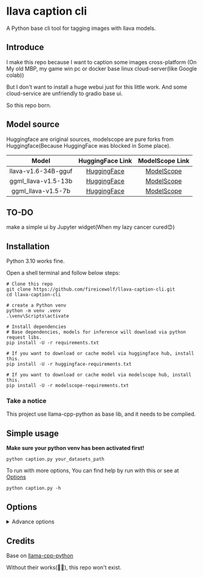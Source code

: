 # llava caption cli
A Python base cli tool for tagging images with llava models.

## Introduce

I make this repo because I want to caption some images cross-platform (On My old MBP, my game win pc or docker base linux cloud-server(like Google colab))

But I don't want to install a huge webui just for this little work. And some cloud-service are unfriendly to gradio base ui.

So this repo born.


## Model source

Huggingface are original sources, modelscope are pure forks from Huggingface(Because HuggingFace was blocked in Some place).

|        Model         |                                HuggingFace Link                                |                                      ModelScope Link                                       |
|:--------------------:|:------------------------------------------------------------------------------:|:------------------------------------------------------------------------------------------:|
| llava-v1.6-34B-gguf  |     [HuggingFace](https://huggingface.co/cjpais/llava-v1.6-34B-gguf)      |       [ModelScope](https://www.modelscope.cn/models/fireicewolf/llava-v1.6-34B-gguf)       |
| ggml_llava-v1.5-13b  |       [HuggingFace](https://huggingface.co/mys/ggml_llava-v1.5-13b)       |       [ModelScope](https://www.modelscope.cn/models/fireicewolf/ggml_llava-v1.5-13b)       |
|  ggml_llava-v1.5-7b  |    [HuggingFace](https://huggingface.co/mys/ggml_llava-v1.5-7b)     |      [ModelScope](https://www.modelscope.cn/models/fireicewolf/ggml_llava-v1.5-7b)      |

## TO-DO

make a simple ui by Jupyter widget(When my lazy cancer cured😊)

## Installation
Python 3.10 works fine. 

Open a shell terminal and follow below steps:
```shell
# Clone this repo
git clone https://github.com/fireicewolf/llava-caption-cli.git
cd llava-caption-cli

# create a Python venv
python -m venv .venv
.\venv\Scripts\activate

# Install dependencies
# Base dependencies, models for inference will download via python request libs.
pip install -U -r requirements.txt

# If you want to download or cache model via huggingface hub, install this.
pip install -U -r huggingface-requirements.txt

# If you want to download or cache model via modelscope hub, install this.
pip install -U -r modelscope-requirements.txt
```

### Take a notice
This project use llama-cpp-python as base lib, and it needs to be complied.

## Simple usage
__Make sure your python venv has been activated first!__
```shell
python caption.py your_datasets_path
```
To run with more options, You can find help by run with this or see at [Options](#options)
```shell
python caption.py -h
```

##  <span id="options">Options</span>
<details>
    <summary>Advance options</summary>
`data_path`

path for data

`--recursive`

Will include all support images format in your input datasets path and its sub-path.

`config`

config json for llava models, default is "default.json"

`--use_cpu`

Use cpu for inference.

`--gpus N`

how many gpus used for inference, default is 1.

`--split_in_gpus weights`

weights to split model in multi-gpus for inference. ex "0.5, 0.5" for 2 gpus balance.

`--n_ctx TEXT CONTEXT`

Text context, set it larger if your image is large, default is 2048.

`--model_name MODEL_NAME`

model name for inference, default is "llava-v1.6-34b.Q4_K_M", please check configs/default.json)

`--model_site MODEL_SITE`

Model site where onnx model download from(huggingface or modelscope), default is huggingface.

`--models_save_path MODEL_SAVE_PATH`

Path for models to save, default is models(under project folder).

`--download_method SDK`

Download models via sdk or url, default is sdk.

If huggingface hub or modelscope sdk not installed or download failed, will auto retry with url download.

`--use_sdk_cache`

Use huggingface or modelscope sdk cache to store models, this option need huggingface_hub or modelscope sdk installed.

If this enabled, `--models_save_path` will be ignored.

`--custom_model_path CUSTOM_MODEL_PATH`
`----custom_mmproj_path CUSTOM_MMPROJ_PATH`

This two args need to be used together. You can use your exist model.

`--custom_caption_save_path CUSTOM_CAPTION_SAVE_PATH`

Save caption files to a custom path but not with images(But keep their directory structure)

`--log_level LOG_LEVEL`

Log level for terminal console and log file, default is `INFO`(`DEBUG`,`INFO`,`WARNING`,`ERROR`,`CRITICAL`)

`--save_logs`

Save logs to a file, log will be saved at same level with `data_dir_path`

`--caption_extension CAPTION_EXTENSION`

Caption file extension, default is `.txt`

`--not_overwrite`

Do not overwrite caption file if it existed.

`--system_message SYSTEM_MESSAGE`

system message for llava model.

`--user_prompt USER_PROMPT`

user prompt for caption.

`--temperature TEMPERATURE`

temperature for llava model,default is 0.4.

`--max_tokens MAX_TOKENS`

max tokens for output.

`--verbose`

llama-cpp-python verbose mode.

</details>

## Credits
Base on [llama-cpp-python](https://github.com/abetlen/llama-cpp-python)

Without their works(👏👏), this repo won't exist.
